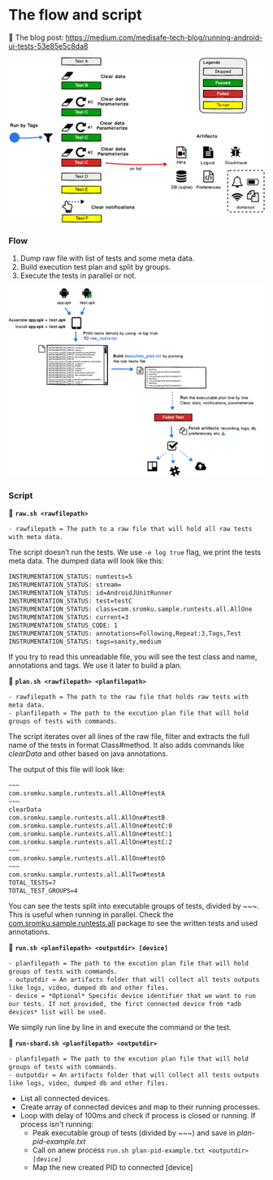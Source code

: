 # The flow and script

📗 The blog post: https://medium.com/medisafe-tech-blog/running-android-ui-tests-53e85e5c8da8

<img src="../assets/running_tests.png"/>

### Flow

1. Dump raw file with list of tests and some meta data.
2. Build execution test plan and split by groups.
3. Execute the tests in parallel or not.

<img src="../assets/flow.png"/>

### Script

🔹 **`raw.sh <rawfilepath>`**

```
- rawfilepath = The path to a raw file that will hold all raw tests with meta data.
```

The script doesn’t run the tests. We use `-e log true` flag, we print the tests meta data. The dumped data will look like this:

```
INSTRUMENTATION_STATUS: numtests=5
INSTRUMENTATION_STATUS: stream=
INSTRUMENTATION_STATUS: id=AndroidJUnitRunner
INSTRUMENTATION_STATUS: test=testC
INSTRUMENTATION_STATUS: class=com.sromku.sample.runtests.all.AllOne
INSTRUMENTATION_STATUS: current=3
INSTRUMENTATION_STATUS_CODE: 1
INSTRUMENTATION_STATUS: annotations=Following,Repeat:3,Tags,Test
INSTRUMENTATION_STATUS: tags=sanity,medium
```

If you try to read this unreadable file, you will see the test class and name, annotations and tags. We use it later to build a plan.

🔹 **`plan.sh <rawfilepath> <planfilepath>`**

```
- rawfilepath = The path to the raw file that holds raw tests with meta data.
- planfilepath = The path to the excution plan file that will hold groups of tests with commands.
```

The script iterates over all lines of the raw file, filter and extracts the full name of the tests in format Class#method. It also adds commands like *clearData* and other based on java annotations.

The output of this file will look like:

```
~~~
com.sromku.sample.runtests.all.AllOne#testA
~~~
clearData
com.sromku.sample.runtests.all.AllOne#testB
com.sromku.sample.runtests.all.AllOne#testC:0
com.sromku.sample.runtests.all.AllOne#testC:1
com.sromku.sample.runtests.all.AllOne#testC:2
~~~
com.sromku.sample.runtests.all.AllOne#testD
~~~
com.sromku.sample.runtests.all.AllTwo#testA
TOTAL_TESTS=7
TOTAL_TEST_GROUPS=4
```

You can see the tests split into executable groups of tests, divided by ~~~. This is useful when running in parallel. Check the [com.sromku.sample.runtests.all](https://github.com/medisafe/run-android-tests/tree/master/app/src/androidTest/java/com/sromku/sample/runtests/all) package to see the written tests and used annotations.

🔹 **`run.sh <planfilepath> <outputdir> [device]`**

```
- planfilepath = The path to the excution plan file that will hold groups of tests with commands.
- outputdir = An artifacts folder that will collect all tests outputs like logs, video, dumped db and other files.
- device = *Optional* Specific device identifier that we want to run our tests. If not provided, the first connected device from *adb devices* list will be used.
```

We simply run line by line in <planfilepath> and execute the command or the test.


🔹 **`run-shard.sh <planfilepath> <outputdir>`**

```
- planfilepath = The path to the excution plan file that will hold groups of tests with commands.
- outputdir = An artifacts folder that will collect all tests outputs like logs, video, dumped db and other files.
```

- List all connected devices.
- Create array of connected devices and map to their running processes.
- Loop with delay of 100ms and check if process is closed or running. If process isn't running:
	- Peak executable group of tests (divided by ~~~) and save in *plan-pid-example.txt* 
	- Call on anew process `run.sh plan-pid-example.txt <outputdir> [device]`
	- Map the new created PID to connected [device]


